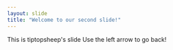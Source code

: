```yaml
---
layout: slide
title: "Welcome to our second slide!"
---
```

This is tiptopsheep's slide
Use the left arrow to go back!
